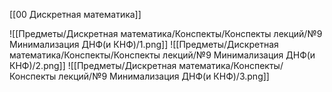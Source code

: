 [[00 Дискретная математика]]

![[Предметы/Дискретная математика/Конспекты/Конспекты лекций/№9 Минимализация ДНФ(и КНФ)/1.png]]
![[Предметы/Дискретная математика/Конспекты/Конспекты лекций/№9 Минимализация ДНФ(и КНФ)/2.png]]
![[Предметы/Дискретная математика/Конспекты/Конспекты лекций/№9 Минимализация ДНФ(и КНФ)/3.png]]